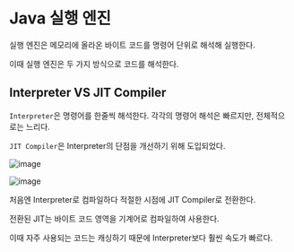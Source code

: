 # Java 실행 엔진

실행 엔진은 메모리에 올라온 바이트 코드를 명령어 단위로 해석해 실행한다.

이때 실행 엔진은 두 가지 방식으로 코드를 해석한다.


## Interpreter VS JIT Compiler

`Interpreter`은 명령어를 한줄씩 해석한다. 각각의 명령어 해석은 빠르지만, 전체적으로는 느리다.

`JIT Compiler`은 Interpreter의 단점을 개선하기 위해 도입되었다.

![image](https://github.com/dlrkdus/CS_STUDY/assets/99721126/3e618f04-8162-4090-b6f3-001db04a31cf)

![image](https://github.com/dlrkdus/CS_STUDY/assets/99721126/d25212a1-455d-4bab-a85c-ecec51103bb2)




처음엔 Interpreter로 컴파일하다 적절한 시점에 JIT Compiler로 전환한다.

전환된 JIT는 바이트 코드 영역을 기계어로 컴파일하여 사용한다.

이때 자주 사용되는 코드는 캐싱하기 때문에 Interpreter보다 훨씬 속도가 빠르다. 

